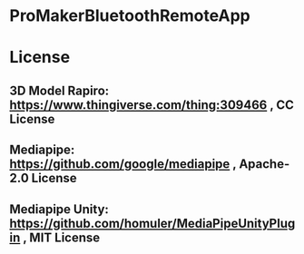 # ProMakerBluetoothRemoteApp

# License
## 3D Model Rapiro: https://www.thingiverse.com/thing:309466 , CC License
## Mediapipe: https://github.com/google/mediapipe , Apache-2.0 License
## Mediapipe Unity: https://github.com/homuler/MediaPipeUnityPlugin , MIT License
